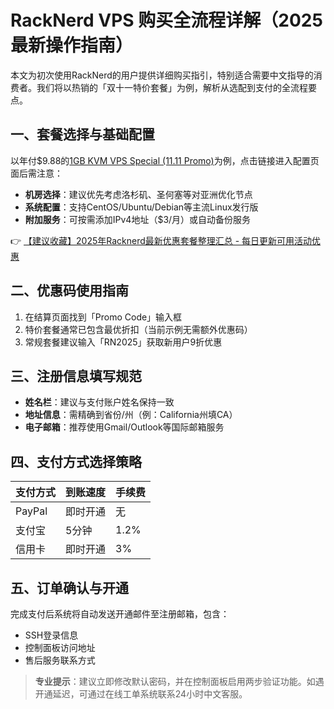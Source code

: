 # RackNerd VPS 购买全流程详解（2025最新操作指南）

本文为初次使用RackNerd的用户提供详细购买指引，特别适合需要中文指导的消费者。我们将以热销的「双十一特价套餐」为例，解析从选配到支付的全流程要点。

## 一、套餐选择与基础配置
以年付$9.88的[1GB KVM VPS Special (11.11 Promo)](https://bit.ly/Rack_Nerd)为例，点击链接进入配置页面后需注意：
- **机房选择**：建议优先考虑洛杉矶、圣何塞等对亚洲优化节点
- **系统配置**：支持CentOS/Ubuntu/Debian等主流Linux发行版
- **附加服务**：可按需添加IPv4地址（$3/月）或自动备份服务

👉 [【建议收藏】2025年Racknerd最新优惠套餐整理汇总 - 每日更新可用活动优惠](https://bit.ly/Rack_Nerd)

## 二、优惠码使用指南
1. 在结算页面找到「Promo Code」输入框
2. 特价套餐通常已包含最优折扣（当前示例无需额外优惠码）
3. 常规套餐建议输入「RN2025」获取新用户9折优惠

## 三、注册信息填写规范
- **姓名栏**：建议与支付账户姓名保持一致
- **地址信息**：需精确到省份/州（例：California州填CA）
- **电子邮箱**：推荐使用Gmail/Outlook等国际邮箱服务

## 四、支付方式选择策略
| 支付方式 | 到账速度 | 手续费 |
|---------|---------|-------|
| PayPal  | 即时开通 | 无    |
| 支付宝   | 5分钟   | 1.2%  |
| 信用卡   | 即时开通 | 3%    |

## 五、订单确认与开通
完成支付后系统将自动发送开通邮件至注册邮箱，包含：
- SSH登录信息
- 控制面板访问地址
- 售后服务联系方式

> **专业提示**：建议立即修改默认密码，并在控制面板启用两步验证功能。如遇开通延迟，可通过在线工单系统联系24小时中文客服。